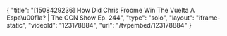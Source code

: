 {
    "title": "[1508429236] How Did Chris Froome Win The Vuelta A Espa\u00f1a? | The GCN Show Ep. 244",
    "type": "solo",
    "layout": "iframe-static",
    "videoId": "123178884",
    "url": "\/tvpembed\/123178884"
}